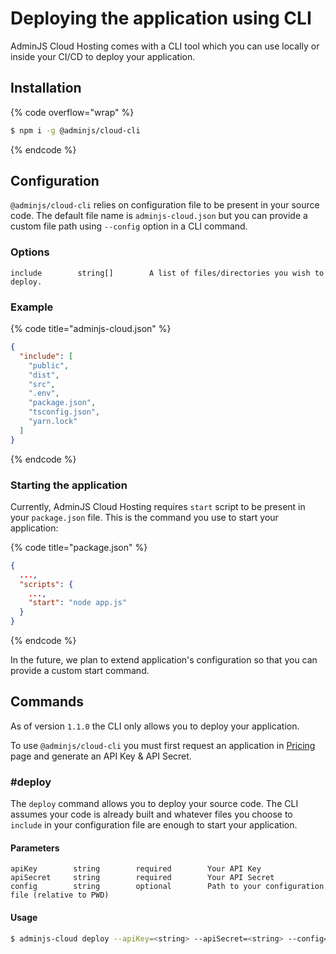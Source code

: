 # Deploying the application using CLI

AdminJS Cloud Hosting comes with a CLI tool which you can use locally or inside your CI/CD to deploy your application.

## Installation

{% code overflow="wrap" %}
```bash
$ npm i -g @adminjs/cloud-cli
```
{% endcode %}

## Configuration

`@adminjs/cloud-cli` relies on configuration file to be present in your source code. The default file name is `adminjs-cloud.json` but you can provide a custom file path using `--config` option in a CLI command.

### Options

```
include        string[]        A list of files/directories you wish to deploy.
```

### Example

{% code title="adminjs-cloud.json" %}
```json
{
  "include": [
    "public",
    "dist",
    "src",
    ".env",
    "package.json",
    "tsconfig.json",
    "yarn.lock"
  ]
}
```
{% endcode %}

### Starting the application

Currently, AdminJS Cloud Hosting requires `start` script to be present in your `package.json` file. This is the command you use to start your application:

{% code title="package.json" %}
```json
{
  ...,
  "scripts": {
    ...,
    "start": "node app.js"
  }
}
```
{% endcode %}

In the future, we plan to extend application's configuration so that you can provide a custom start command.

## Commands

As of version `1.1.0` the CLI only allows you to deploy your application.

To use `@adminjs/cloud-cli` you must first request an application in [Pricing](https://adminjs.co/pricing) page and generate an API Key & API Secret.

### #deploy

The `deploy` command allows you to deploy your source code. The CLI assumes your code is already built and whatever files you choose to `include` in your configuration file are enough to start your application.

#### Parameters

```
apiKey        string        required        Your API Key
apiSecret     string        required        Your API Secret
config        string        optional        Path to your configuration file (relative to PWD)
```

#### Usage

```bash
$ adminjs-cloud deploy --apiKey=<string> --apiSecret=<string> --config=[string]
```

